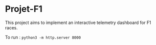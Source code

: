 # Projet-F1

This project aims to implement an interactive telemetry dashboard for F1 races.

To run :
`
python3 -m http.server 8000
`
